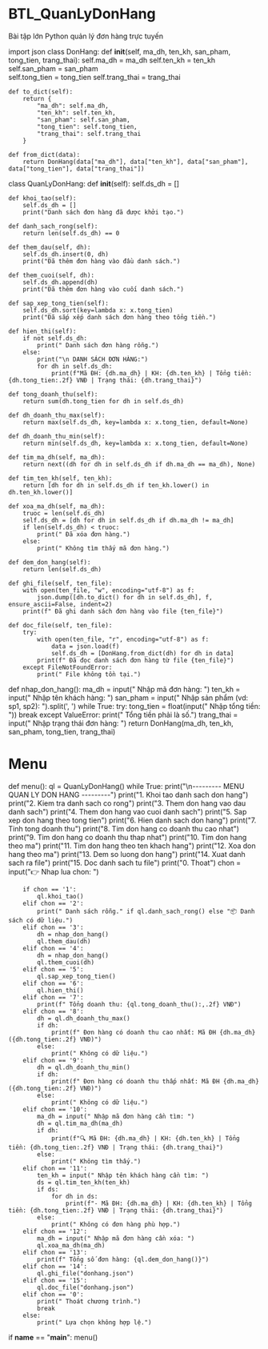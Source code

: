 # BTL_QuanLyDonHang
Bài tập lớn Python quản lý đơn hàng trực tuyến

import json
class DonHang:
    def __init__(self, ma_dh, ten_kh, san_pham, tong_tien, trang_thai):
        self.ma_dh = ma_dh
        self.ten_kh = ten_kh
        self.san_pham = san_pham  
        self.tong_tien = tong_tien
        self.trang_thai = trang_thai

    def to_dict(self):
        return {
            "ma_dh": self.ma_dh,
            "ten_kh": self.ten_kh,
            "san_pham": self.san_pham,
            "tong_tien": self.tong_tien,
            "trang_thai": self.trang_thai
        }

    def from_dict(data):
        return DonHang(data["ma_dh"], data["ten_kh"], data["san_pham"], data["tong_tien"], data["trang_thai"])


class QuanLyDonHang:
    def __init__(self):
        self.ds_dh = []

    def khoi_tao(self):
        self.ds_dh = []
        print("Danh sách đơn hàng đã được khởi tạo.")

    def danh_sach_rong(self):
        return len(self.ds_dh) == 0

    def them_dau(self, dh):
        self.ds_dh.insert(0, dh)
        print("Đã thêm đơn hàng vào đầu danh sách.")

    def them_cuoi(self, dh):
        self.ds_dh.append(dh)
        print("Đã thêm đơn hàng vào cuối danh sách.")

    def sap_xep_tong_tien(self):
        self.ds_dh.sort(key=lambda x: x.tong_tien)
        print("Đã sắp xếp danh sách đơn hàng theo tổng tiền.")

    def hien_thi(self):
        if not self.ds_dh:
            print(" Danh sách đơn hàng rỗng.")
        else:
            print("\n DANH SÁCH ĐƠN HÀNG:")
            for dh in self.ds_dh:
                print(f"Mã ĐH: {dh.ma_dh} | KH: {dh.ten_kh} | Tổng tiền: {dh.tong_tien:.2f} VNĐ | Trạng thái: {dh.trang_thai}")

    def tong_doanh_thu(self):
        return sum(dh.tong_tien for dh in self.ds_dh)

    def dh_doanh_thu_max(self):
        return max(self.ds_dh, key=lambda x: x.tong_tien, default=None)

    def dh_doanh_thu_min(self):
        return min(self.ds_dh, key=lambda x: x.tong_tien, default=None)

    def tim_ma_dh(self, ma_dh):
        return next((dh for dh in self.ds_dh if dh.ma_dh == ma_dh), None)

    def tim_ten_kh(self, ten_kh):
        return [dh for dh in self.ds_dh if ten_kh.lower() in dh.ten_kh.lower()]

    def xoa_ma_dh(self, ma_dh):
        truoc = len(self.ds_dh)
        self.ds_dh = [dh for dh in self.ds_dh if dh.ma_dh != ma_dh]
        if len(self.ds_dh) < truoc:
            print(" Đã xóa đơn hàng.")
        else:
            print(" Không tìm thấy mã đơn hàng.")

    def dem_don_hang(self):
        return len(self.ds_dh)

    def ghi_file(self, ten_file):
        with open(ten_file, "w", encoding="utf-8") as f:
            json.dump([dh.to_dict() for dh in self.ds_dh], f, ensure_ascii=False, indent=2)
        print(f" Đã ghi danh sách đơn hàng vào file {ten_file}")

    def doc_file(self, ten_file):
        try:
            with open(ten_file, "r", encoding="utf-8") as f:
                data = json.load(f)
                self.ds_dh = [DonHang.from_dict(dh) for dh in data]
            print(f" Đã đọc danh sách đơn hàng từ file {ten_file}")
        except FileNotFoundError:
            print(" File không tồn tại.")

def nhap_don_hang():
    ma_dh = input(" Nhập mã đơn hàng: ")
    ten_kh = input(" Nhập tên khách hàng: ")
    san_pham = input(" Nhập sản phẩm (vd: sp1, sp2): ").split(', ')
    while True:
        try:
            tong_tien = float(input(" Nhập tổng tiền: "))
            break
        except ValueError:
            print(" Tổng tiền phải là số.")
    trang_thai = input(" Nhập trạng thái đơn hàng: ")
    return DonHang(ma_dh, ten_kh, san_pham, tong_tien, trang_thai)


# Menu
def menu():
    ql = QuanLyDonHang()
    while True:
        print("\n--------- MENU QUAN LY DON HANG ---------")
        print("1. Khoi tao danh sach don hang")
        print("2. Kiem tra danh sach co rong")
        print("3. Them don hang vao dau danh sach")
        print("4. Them don hang vao cuoi danh sach")
        print("5. Sap xep don hang theo tong tien")
        print("6. Hien danh sach don hang")
        print("7. Tinh tong doanh thu")
        print("8. Tim don hang co doanh thu cao nhat")
        print("9. Tim don hang co doanh thu thap nhat")
        print("10. Tim don hang theo ma")
        print("11. Tim don hang theo ten khach hang")
        print("12. Xoa don hang theo ma")
        print("13. Dem so luong don hang")
        print("14. Xuat danh sach ra file")
        print("15. Doc danh sach tu file")
        print("0. Thoat")
        chon = input("👉 Nhap lua chon: ")

        if chon == '1':
            ql.khoi_tao()
        elif chon == '2':
            print(" Danh sách rỗng." if ql.danh_sach_rong() else "📦 Danh sách có dữ liệu.")
        elif chon == '3':
            dh = nhap_don_hang()
            ql.them_dau(dh)
        elif chon == '4':
            dh = nhap_don_hang()
            ql.them_cuoi(dh)
        elif chon == '5':
            ql.sap_xep_tong_tien()
        elif chon == '6':
            ql.hien_thi()
        elif chon == '7':
            print(f" Tổng doanh thu: {ql.tong_doanh_thu():,.2f} VNĐ")
        elif chon == '8':
            dh = ql.dh_doanh_thu_max()
            if dh:
                print(f" Đơn hàng có doanh thu cao nhất: Mã ĐH {dh.ma_dh} ({dh.tong_tien:.2f} VNĐ)")
            else:
                print(" Không có dữ liệu.")
        elif chon == '9':
            dh = ql.dh_doanh_thu_min()
            if dh:
                print(f" Đơn hàng có doanh thu thấp nhất: Mã ĐH {dh.ma_dh} ({dh.tong_tien:.2f} VNĐ)")
            else:
                print(" Không có dữ liệu.")
        elif chon == '10':
            ma_dh = input(" Nhập mã đơn hàng cần tìm: ")
            dh = ql.tim_ma_dh(ma_dh)
            if dh:
                print(f"🔍 Mã ĐH: {dh.ma_dh} | KH: {dh.ten_kh} | Tổng tiền: {dh.tong_tien:.2f} VNĐ | Trạng thái: {dh.trang_thai}")
            else:
                print(" Không tìm thấy.")
        elif chon == '11':
            ten_kh = input(" Nhập tên khách hàng cần tìm: ")
            ds = ql.tim_ten_kh(ten_kh)
            if ds:
                for dh in ds:
                    print(f"- Mã ĐH: {dh.ma_dh} | KH: {dh.ten_kh} | Tổng tiền: {dh.tong_tien:.2f} VNĐ | Trạng thái: {dh.trang_thai}")
            else:
                print(" Không có đơn hàng phù hợp.")
        elif chon == '12':
            ma_dh = input(" Nhập mã đơn hàng cần xóa: ")
            ql.xoa_ma_dh(ma_dh)
        elif chon == '13':
            print(f" Tổng số đơn hàng: {ql.dem_don_hang()}")
        elif chon == '14':
            ql.ghi_file("donhang.json")
        elif chon == '15':
            ql.doc_file("donhang.json")
        elif chon == '0':
            print(" Thoát chương trình.")
            break
        else:
            print(" Lựa chọn không hợp lệ.")

if __name__ == "__main__":
    menu()
